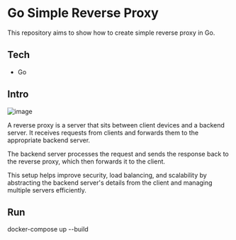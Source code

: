 # Go Simple Reverse Proxy

This repository aims to show how to create simple reverse proxy in Go.

## Tech

- Go

## Intro

![image]([https://github.com/harmancioglue/go-worker-pool-pattern/assets/27441734/93f76717-0518-4f09-ae01-4c8b1fcf2395](https://miro.medium.com/v2/resize:fit:1400/1*_BUaIvoqUTqxyZvyH9ky-A.png))

A reverse proxy is a server that sits between client devices and a backend server. It receives requests from clients and forwards them to the appropriate backend server. 

The backend server processes the request and sends the response back to the reverse proxy, which then forwards it to the client. 

This setup helps improve security, load balancing, and scalability by abstracting the backend server's details from the client and managing multiple servers efficiently.

## Run

docker-compose up --build
